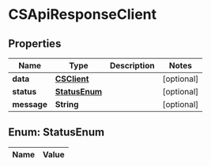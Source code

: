 
# CSApiResponseClient

## Properties
Name | Type | Description | Notes
------------ | ------------- | ------------- | -------------
**data** | [**CSClient**](CSClient.md) |  |  [optional]
**status** | [**StatusEnum**](#StatusEnum) |  |  [optional]
**message** | **String** |  |  [optional]


<a name="StatusEnum"></a>
## Enum: StatusEnum
Name | Value
---- | -----



